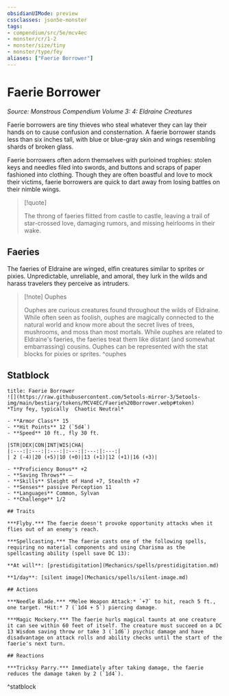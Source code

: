 ```yaml
---
obsidianUIMode: preview
cssclasses: json5e-monster
tags:
- compendium/src/5e/mcv4ec
- monster/cr/1-2
- monster/size/tiny
- monster/type/fey
aliases: ["Faerie Borrower"]
---
```

# Faerie Borrower
*Source: Monstrous Compendium Volume 3: 4: Eldraine Creatures*  

Faerie borrowers are tiny thieves who steal whatever they can lay their hands on to cause confusion and consternation. A faerie borrower stands less than six inches tall, with blue or blue-gray skin and wings resembling shards of broken glass.

Faerie borrowers often adorn themselves with purloined trophies: stolen keys and needles filed into swords, and buttons and scraps of paper fashioned into clothing. Though they are often boastful and love to mock their victims, faerie borrowers are quick to dart away from losing battles on their nimble wings.

> [!quote]  
> 
> The throng of faeries flitted from castle to castle, leaving a trail of star-crossed love, damaging rumors, and missing heirlooms in their wake.

## Faeries

The faeries of Eldraine are winged, elfin creatures similar to sprites or pixies. Unpredictable, unreliable, and amoral, they lurk in the wilds and harass travelers they perceive as intruders.

> [!note] Ouphes
> 
> Ouphes are curious creatures found throughout the wilds of Eldraine. While often seen as foolish, ouphes are magically connected to the natural world and know more about the secret lives of trees, mushrooms, and moss than most mortals. While ouphes are related to Eldraine's faeries, the faeries treat them like distant (and somewhat embarrassing) cousins. Ouphes can be represented with the stat blocks for pixies or sprites.
^ouphes

## Statblock

```ad-statblock
title: Faerie Borrower
![](https://raw.githubusercontent.com/5etools-mirror-3/5etools-img/main/bestiary/tokens/MCV4EC/Faerie%20Borrower.webp#token)
*Tiny fey, typically  Chaotic Neutral*

- **Armor Class** 15
- **Hit Points** 12 (`5d4`)
- **Speed** 10 ft., fly 30 ft.

|STR|DEX|CON|INT|WIS|CHA|
|:---:|:---:|:---:|:---:|:---:|:---:|
| 2 (-4)|20 (+5)|10 (+0)|13 (+1)|12 (+1)|16 (+3)|

- **Proficiency Bonus** +2
- **Saving Throws** ⏤
- **Skills** Sleight of Hand +7, Stealth +7
- **Senses** passive Perception 11
- **Languages** Common, Sylvan
- **Challenge** 1/2

## Traits

***Flyby.*** The faerie doesn't provoke opportunity attacks when it flies out of an enemy's reach.

***Spellcasting.*** The faerie casts one of the following spells, requiring no material components and using Charisma as the spellcasting ability (spell save DC 13):

**At will**: [prestidigitation](Mechanics/spells/prestidigitation.md)

**1/day**: [silent image](Mechanics/spells/silent-image.md)

## Actions

***Needle Blade.*** *Melee Weapon Attack:* `+7` to hit, reach 5 ft., one target. *Hit:* 7 (`1d4 + 5`) piercing damage.

***Magic Mockery.*** The faerie hurls magical taunts at one creature it can see within 60 feet of itself. The creature must succeed on a DC 13 Wisdom saving throw or take 3 (`1d6`) psychic damage and have disadvantage on attack rolls and ability checks until the start of the faerie's next turn.

## Reactions

***Tricksy Parry.*** Immediately after taking damage, the faerie reduces the damage taken by 2 (`1d4`).
```
^statblock